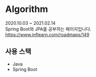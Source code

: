 # Algorithm
2020.10.03 ~ 2021.02.14<br>
Spring Boot와 JPA를 공부하는 페이지입니다.<br>
https://www.inflearn.com/roadmaps/149

## 사용 스택
* Java
* Spring Boot
